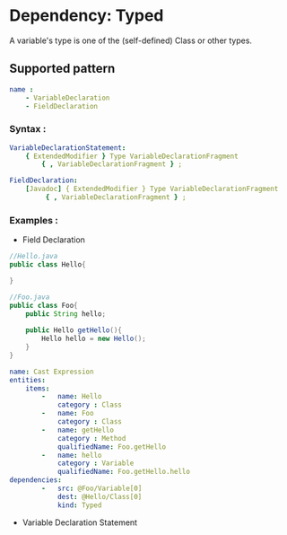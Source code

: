 # Dependency: Typed
A variable's type is one of the (self-defined) Class or other types.
## Supported pattern
```yaml
name : 
    - VariableDeclaration
    - FieldDeclaration
```
### Syntax : 
```yaml
VariableDeclarationStatement:
    { ExtendedModifier } Type VariableDeclarationFragment
        { , VariableDeclarationFragment } ;

FieldDeclaration:
    [Javadoc] { ExtendedModifier } Type VariableDeclarationFragment
         { , VariableDeclarationFragment } ;
```
### Examples : 
- Field Declaration
```java
//Hello.java
public class Hello{

}
```
```java
//Foo.java
public class Foo{
    public String hello;
    
    public Hello getHello(){
        Hello hello = new Hello();
    }
}
```
```yaml
name: Cast Expression
entities:
    items:
        -   name: Hello
            category : Class
        -   name: Foo
            category : Class
        -   name: getHello
            category : Method
            qualifiedName: Foo.getHello
        -   name: hello
            category : Variable
            qualifiedName: Foo.getHello.hello
dependencies: 
        -   src: @Foo/Variable[0]
            dest: @Hello/Class[0]
            kind: Typed
```
- Variable Declaration Statement
